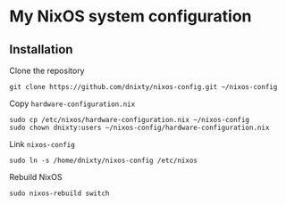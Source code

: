 # My NixOS system configuration

## Installation

Clone the repository
```
git clone https://github.com/dnixty/nixos-config.git ~/nixos-config
```

Copy `hardware-configuration.nix`
```
sudo cp /etc/nixos/hardware-configuration.nix ~/nixos-config
sudo chown dnixty:users ~/nixos-config/hardware-configuration.nix
```

Link `nixos-config`
```
sudo ln -s /home/dnixty/nixos-config /etc/nixos
```

Rebuild NixOS
```
sudo nixos-rebuild switch
```
